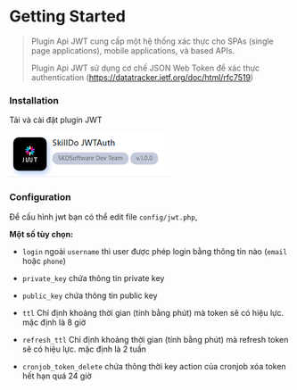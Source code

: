 # Getting Started
> Plugin Api JWT cung cấp một hệ thống xác thực cho SPAs (single page applications), mobile applications, và based APIs.
> 
> Plugin Api JWT sử dụng cơ chế JSON Web Token để xác thực authentication (https://datatracker.ietf.org/doc/html/rfc7519)

### Installation
Tải và cài đặt plugin JWT  

![img.png](img.png)

### Configuration

Để cấu hình jwt bạn có thể edit file `config/jwt.php`,

**Một số tùy chọn:**

- `login` ngoài `username` thì user được phép login bằng thông tin nào (`email` hoặc `phone`)

- `private_key` chứa thông tin private key

- `public_key` chứa thông tin public key

- `ttl` Chỉ định khoảng thời gian (tính bằng phút) mà token sẽ có hiệu lực. mặc định là 8 giờ

- `refresh_ttl` Chỉ định khoảng thời gian (tính bằng phút) mà refresh token sẽ có hiệu lực. mặc định là 2 tuần

- `cronjob_token_delete` chứa thông thời key action của cronjob xóa token hết hạn quá 24 giờ